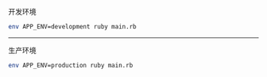 开发环境

```bash
env APP_ENV=development ruby main.rb
```

---

生产环境
```bash
env APP_ENV=production ruby main.rb
```